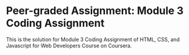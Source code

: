 # Peer-graded Assignment: Module 3 Coding Assignment

This is the solution for Module 3 Coding Assignment of HTML, CSS, and Javascript for Web Developers Course on Coursera.